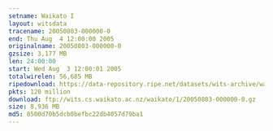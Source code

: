 ```yaml
---
setname: Waikato I
layout: witsdata
tracename: 20050803-000000-0
end: Thu Aug  4 12:00:00 2005
originalname: 20050803-000000-0
gzsize: 3,177 MB
len: 24:00:00
start: Wed Aug  3 12:00:01 2005
totalwirelen: 56,685 MB
ripedownload: https://data-repository.ripe.net/datasets/wits-archive/waikato/1/20050803-000000-0.gz
pkts: 120 million
download: ftp://wits.cs.waikato.ac.nz/waikato/1/20050803-000000-0.gz
size: 8,936 MB
md5: 8500d70b5dcb0befbc22db4057d79ba1
---
```

